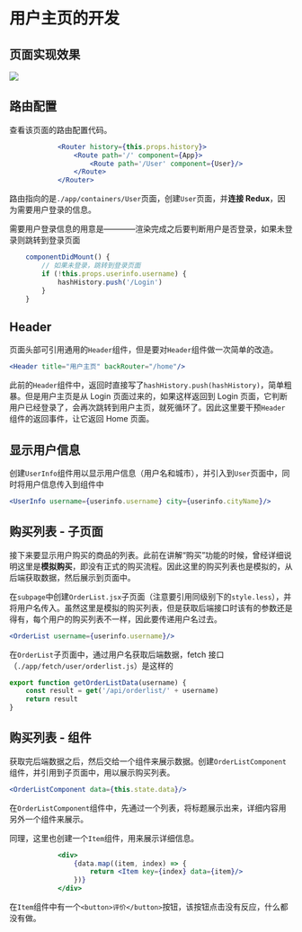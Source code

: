 
# 用户主页的开发

## 页面实现效果

![](http://images2015.cnblogs.com/blog/138012/201701/138012-20170125201523394-1791020710.png)

## 路由配置

查看该页面的路由配置代码。

```jsx
            <Router history={this.props.history}>
                <Route path='/' component={App}>
                    <Route path='/User' component={User}/>
                </Route>
            </Router>
```

路由指向的是`./app/containers/User`页面，创建`User`页面，并**连接 Redux**，因为需要用户登录的信息。

需要用户登录信息的用意是————渲染完成之后要判断用户是否登录，如果未登录则跳转到登录页面

```jsx
    componentDidMount() {
        // 如果未登录，跳转到登录页面
        if (!this.props.userinfo.username) {
            hashHistory.push('/Login')
        }
    }
```

## Header

页面头部可引用通用的`Header`组件，但是要对`Header`组件做一次简单的改造。

```jsx
<Header title="用户主页" backRouter="/home"/>
```

此前的`Header`组件中，返回时直接写了`hashHistory.push(hashHistory)`，简单粗暴。但是用户主页是从 Login 页面过来的，如果这样返回到 Login 页面，它判断用户已经登录了，会再次跳转到用户主页，就死循环了。因此这里要干预`Header`组件的返回事件，让它返回 Home 页面。

## 显示用户信息

创建`UserInfo`组件用以显示用户信息（用户名和城市），并引入到`User`页面中，同时将用户信息传入到组件中

```jsx
<UserInfo username={userinfo.username} city={userinfo.cityName}/>
```

## 购买列表 - 子页面

接下来要显示用户购买的商品的列表。此前在讲解“购买”功能的时候，曾经详细说明这里是**模拟购买**，即没有正式的购买流程。因此这里的购买列表也是模拟的，从后端获取数据，然后展示到页面中。

在`subpage`中创建`OrderList.jsx`子页面（注意要引用同级别下的`style.less`），并将用户名传入。虽然这里是模拟的购买列表，但是获取后端接口时该有的参数还是得有，每个用户的购买列表不一样，因此要传递用户名过去。

```jsx
<OrderList username={userinfo.username}/>
```

在`OrderList`子页面中，通过用户名获取后端数据，fetch 接口（`./app/fetch/user/orderlist.js`）是这样的

```jsx
export function getOrderListData(username) {
    const result = get('/api/orderlist/' + username)
    return result
}
```

## 购买列表 - 组件

获取完后端数据之后，然后交给一个组件来展示数据。创建`OrderListComponent`组件，并引用到子页面中，用以展示购买列表。

```jsx
<OrderListComponent data={this.state.data}/>
```

在`OrderListComponent`组件中，先通过一个列表，将标题展示出来，详细内容用另外一个组件来展示。

同理，这里也创建一个`Item`组件，用来展示详细信息。

```jsx
            <div>
                {data.map((item, index) => {
                    return <Item key={index} data={item}/>
                })}
            </div>
```

在`Item`组件中有一个`<button>评价</button>`按钮，该按钮点击没有反应，什么都没有做。

